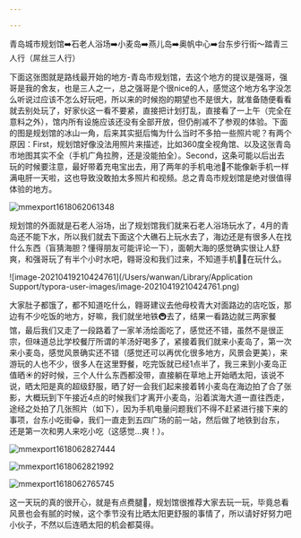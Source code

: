 ```yaml
---

---
```










青岛城市规划馆➡️石老人浴场➡️小麦岛➡️燕儿岛➡️奥帆中心➡️台东步行街～踏青三人行（屌丝三人行）



下面这张图就是路线最开始的地方-青岛市规划馆，去这个地方的提议是强哥，强哥是我的舍友，也是三人之一，总之强哥是个很nice的人，感觉这个地方名字没怎么听说过应该不怎么好玩吧，所以来的时候抱的期望也不是很大，就准备随便看看就去别处玩了，好家伙这一看不要紧，直接把计划打乱，直接看了一上午（完全在意料之外），馆内所有设施应该还没有全部开放，但仍削减不了参观的体验。下面的图是规划馆的冰山一角，后来其实挺后悔为什么当时不多拍一些照片呢？有两个原因：First，规划馆好像没法用照片来描述，比如360度全视角馆、以及这张青岛市地图其实不全（手机广角拉胯，还是没能拍全）。Second，这条可能以后出去玩的时候要注意，最好带着充电宝出去，用了两年的手机电池🔋不能像新手机一样满电肝一天啦，这也导致没敢拍太多照片和视频。总之青岛市规划馆是绝对很值得体验的地方。

![mmexport1618062061348](https://gitee.com/wanwanzh/imagebed/raw/master/pictures/mmexport1618062061348.jpg) 





规划馆的外面就是石老人浴场，出了规划馆我们就来石老人浴场玩水了，4月的青岛还不能下水，所以我们就去下面这个大礁石上玩水去了，海边还是有很多人在找什么东西（盲猜海胆？懂得朋友可能评论一下），面朝大海的感觉确实很让人舒爽，和强哥玩了有半个小时水吧，翱哥没和我们过来，不知道手机🤷‍♂️在玩什么。



![image-20210419210424761](/Users/wanwan/Library/Application Support/typora-user-images/image-20210419210424761.png) 

大家肚子都饿了，都不知道吃什么，翱哥建议去他母校青大对面路边的店吃饭，那边有不少吃饭的地方，好嘛，我们就坐地铁🚇去了，结果一看路边就三两家餐馆，最后我们又走了一段路着了一家羊汤烩面吃了，感觉还不错，虽然不是很正宗，但味道总比学校餐厅所谓的羊汤好喝多了，紧接着我们就来小麦岛了，第一次来小麦岛，感觉风景确实还不错（感觉还可以再优化很多地方，风景会更美），来游玩的人也不少，很多人在这里野餐，吃完饭就已经1点半了，我三来到小麦岛正值晒☀️的好时候，三个人什么东西都没带，直接躺在草地上开始晒太阳，该说不说，晒太阳是真的超级舒服，晒了好一会我们起来接着转小麦岛在海边拍了合了张影，大概玩到下午接近4点的时候我们才离开小麦岛，沿着滨海大道一直往西走，途经之处拍了几张照片（如下），因为手机电量问题我们不得不赶紧进行接下来的事项，台东小吃街😁，我们一直走到五四广场的前一站，然后做了地铁到台东，还是第一次和男人来吃小吃（这感觉...爽！）。

![mmexport1618062827444](https://gitee.com/wanwanzh/imagebed/raw/master/pictures/mmexport1618062827444.jpg) 

![mmexport1618062821992](https://gitee.com/wanwanzh/imagebed/raw/master/pictures/mmexport1618062821992.jpg) 

![mmexport1618062765745](https://gitee.com/wanwanzh/imagebed/raw/master/pictures/mmexport1618062765745.jpg) 





这一天玩的真的很开心，就是有点费腿🦵，规划馆很推荐大家去玩一玩，毕竟总看风景也会有腻的时候，这个季节没有比晒太阳更舒服的事情了，所以请好好努力吧小伙子，不然以后连晒太阳的机会都莫得。



